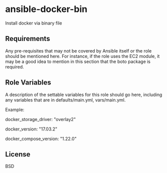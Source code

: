 ansible-docker-bin
=========

Install docker via binary file

Requirements
------------

Any pre-requisites that may not be covered by Ansible itself or the role should be mentioned here. For instance, if the role uses the EC2 module, it may be a good idea to mention in this section that the boto package is required.

Role Variables
--------------

A description of the settable variables for this role should go here, including any variables that are in defaults/main.yml, vars/main.yml.

Example:

docker_storage_driver: "overlay2"

docker_version: "17.03.2"

docker_compose_version: "1.22.0"

License
-------

BSD

